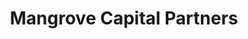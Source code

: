 ---
layout: firm_page
title: "Mangrove Capital Partners"
id: "mangrove.vc"
permalink: "/mangrovecapitalpartnersmangrove.vc/"
website: "https://www.mangrove.vc"
offices: "Luxembourg (Luxembourg), Tel Aviv (Israel), Berlin (Germany), Paris (France), Barcelona (Spain), London (United Kingdom)"
investment_stages: "Seed, Series A, Series B, Series C"
portfolio_companies: "Skype, Wix, Flo Health, WalkMe, K Health, TBOL, Exoticca, Sifflet, Red Points, Adverity"
portfolio_link: "https://www.mangrove.vc/our-portfolio"
investment_markets: "Enterprise, AI, Data, Cloud, Blockchain, BI, HealthTech, FinTech, CyberSec, Media, RetailTech, JobTech, HRTech, PropTech, MarTech, EdTech, Marketplaces"
founded_year: "2000"
description: "Mangrove Capital Partners is a contrarian, bold, and patient venture capital firm helping innovative entrepreneurs start and grow global, disruptive tech companies. They focus on early-stage investments and have a strong track record of backing successful unicorns."
linkedin: "https://www.linkedin.com/company/mangrove-capital-partners/"
twitter: "https://twitter.com/mangrovevc"
instagram: ""
team_page: ""
investor_type: "Venture Capital"
crunchbase: "https://www.crunchbase.com/organization/mangrove-capital-partners"
pitchbook: ""

# SEO Optimization
meta_title: "Mangrove Capital Partners - VC Firm - projectstartups.com"
meta_description: "Mangrove Capital Partners, Mangrove Capital Partners is a contrarian, bold, and patient venture capital firm helping innovative entrepreneurs start and grow global, disruptive t..."
meta_keywords: "Mangrove Capital Partners, Enterprise, AI, Data, Cloud, Blockchain, BI, HealthTech, FinTech, CyberSec, Media, RetailTech, JobTech, HRTech, PropTech, MarTech, EdTech, Marketplaces, VC firm, venture capital, startup investor, projectstartups.com"
canonical_url: "https://vc.projectstartups.com/mangrovecapitalpartnersmangrove.vc/"
---